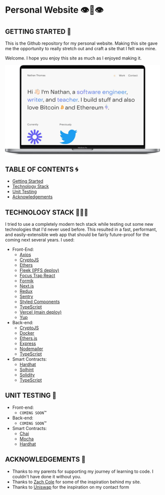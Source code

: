 # Personal Website 👁👄👁

## GETTING STARTED 💭

This is the Github repository for my personal website. Making this site gave me the opportunity to really stretch out and craft a site that I felt was mine.

Welcome. I hope you enjoy this site as much as I enjoyed making it.

![Website screenshot](./assets/readme-example.webp)

## TABLE OF CONTENTS 🌀

- [Getting Started](#getting-started)
- [Technology Stack](#technology-stack)
- [Unit Testing](#unit-testing)
- [Acknowledgements](#acknowledgements)

## TECHNOLOGY STACK 👨🏻‍💻

I tried to use a completely modern tech stack while testing out some new technologies that I'd never used before. This resulted in a fast, performant, and easily-extensible web app that should be fairly future-proof for the coming next several years. I used:

- Front-End:
  - [Axios](https://axios-http.com/docs/intro)
  - [CryptoJS](https://github.com/brix/crypto-js)
  - [Ethers](https://docs.ethers.io/v5/)
  - [Fleek (IPFS deploy)](https://fleek.co/)
  - [Focus Trap React](https://github.com/focus-trap/focus-trap-react)
  - [Formik](https://formik.org/)
  - [Next.js](https://nextjs.org/)
  - [Redux](https://redux.js.org/)
  - [Sentry](https://sentry.io/welcome/)
  - [Styled Components](https://styled-components.com/)
  - [TypeScript](https://www.typescriptlang.org/)
  - [Vercel (main deploy)](https://vercel.com/)
  - [Yup](https://github.com/jquense/yup)
- Back-end:
  - [CryptoJS](https://github.com/brix/crypto-js)
  - [Docker](https://www.docker.com/)
  - [Ethers.js](https://docs.ethers.io/v5/)
  - [Express](https://expressjs.com/)
  - [Nodemailer](https://github.com/nodemailer/nodemailer)
  - [TypeScript](https://www.typescriptlang.org/)
- Smart Contracts:
  - [Hardhat](https://hardhat.org/)
  - [Solhint](https://protofire.github.io/solhint/)
  - [Solidity](https://soliditylang.org/)
  - [TypeScript](https://www.typescriptlang.org/)

## UNIT TESTING 🧪

- Front-end:
  - `COMING SOON`™
- Back-end:
  - `COMING SOON`™
- Smart Contracts:
  - [Chai](https://www.chaijs.com/)
  - [Mocha](https://mochajs.org/)
  - [Hardhat](https://hardhat.org/)

## ACKNOWLEDGEMENTS 🎉

- Thanks to my parents for supporting my journey of learning to code. I couldn't have done it without you.
- Thanks to [Zach Cole](http://zcole.me/index.html) for some of the inspiration behind my site.
- Thanks to [Uniswap](https://uniswap.org/) for the inspiration on my contact form
